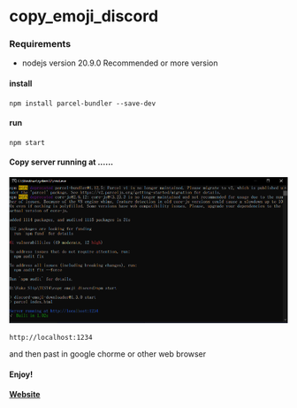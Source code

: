 # copy_emoji_discord

### Requirements

* nodejs version 20.9.0 
Recommended or more version

#### install

    npm install parcel-bundler --save-dev

#### run

    npm start

#### Copy server running at ......

![Alt text](image.png)

    http://localhost:1234

and then past in google chorme or other web browser

#### Enjoy!

**[Website](https://thatiemsz.github.io/Discord-Emoji-Downloader)**